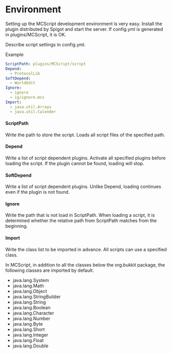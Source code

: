 # Environment

Setting up the MCScript development environment is very easy.
Install the plugin distributed by Spigot and start the server.
If config.yml is generated in plugins/MCScript, it is OK.

Describe script settings in config.yml.

Example
```yaml
ScriptPath: plugins/MCScript/script
Depend:
  - ProtocolLib
SoftDepend:
  - WorldEdit
Ignore:
  - ignore
  - ig/ignore.mcs
Import:
  - java.util.Arrays
  - java.util.Calender
```

#### ScriptPath
Write the path to store the script.
Loads all script files of the specified path.

#### Depend
Write a list of script dependent plugins.
Activate all specified plugins before loading the script. If the plugin cannot be found, loading will stop.

#### SoftDepend
Write a list of script dependent plugins.
Unlike Depend, loading continues even if the plugin is not found.

#### Ignore
Write the path that is not load in ScriptPath.
When loading a script, it is determined whether the relative path from ScriptPath matches from the beginning.

#### Import
Write the class list to be imported in advance.
All scripts can use a specified class.

In MCScript, in addition to all the classes below the org.bukkit package, the following classes are imported by default.
- java.lang.System
- java.lang.Math
- java.lang.Object
- java.lang.StringBuilder
- java.lang.String
- java.lang.Boolean
- java.lang.Character
- java.lang.Number
- java.lang.Byte
- java.lang.Short
- java.lang.Integer
- java.lang.Float
- java.lang.Double